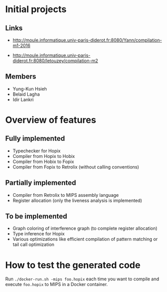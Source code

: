 # Initial projects

## Links

* http://moule.informatique.univ-paris-diderot.fr:8080/Yann/compilation-m1-2016

* http://moule.informatique.univ-paris-diderot.fr:8080/letouzey/compilation-m2

## Members

* Yung-Kun Hsieh
* Belaid Lagha
* Idir Lankri

# Overview of features

## Fully implemented

* Typechecker for Hopix
* Compiler from Hopix to Hobix
* Compiler from Hobix to Fopix
* Compiler from Fopix to Retrolix (without calling conventions)

## Partially implemented

* Compiler from Retrolix to MIPS assembly language
* Register allocation (only the liveness analysis is implemented)

## To be implemented

* Graph coloring of interference graph (to complete register allocation)
* Type inference for Hopix
* Various optimizations like efficient compilation of pattern matching
  or tail call optimization

# How to test the generated code

Run `./docker-run.sh -mips foo.hopix` each time you want to compile and
execute `foo.hopix` to MIPS in a Docker container.
